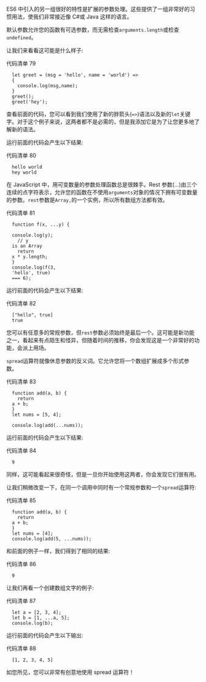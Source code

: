 ES6 中引入的另一组很好的特性是扩展的参数处理。这些提供了一组非常好的习惯用法，使我们非常接近像 C#或 Java 这样的语言。

默认参数允许您的函数有可选参数，而无需检查`arguments.length`或检查`undefined`。

让我们来看看这可能是什么样子:

代码清单 79

```
  let greet = (msg = 'hello', name = 'world') =>
  {
    console.log(msg,name);
  }
  greet();
  greet('hey');

```

查看前面的代码，您可以看到我们使用了新的胖箭头(`=>`)语法以及新的`let`关键字。对于这个例子来说，这两者都不是必需的，但是我添加它是为了让您更多地了解新的语法。

运行前面的代码会产生以下结果:

代码清单 80

```
  hello world
  hey world 

```

在 JavaScript 中，用可变数量的参数处理函数总是很棘手。Rest 参数(…)由三个连续的点字符表示，允许您的函数在不使用`arguments`对象的情况下拥有可变数量的参数。`rest`参数是`Array,`的一个实例，所以所有数组方法都有效。

代码清单 81

```
  function f(x, ...y) {

  console.log(y);
    // y
  is an Array
    return
  x * y.length;
  }
  console.log(f(3,
  'hello', true)
  === 6);

```

运行前面的代码会产生以下结果:

代码清单 82

```
  ["hello", true]
  true 

```

您可以有任意多的常规参数，但`rest`参数必须始终是最后一个。这可能是新功能之一，看起来有点陌生和怪异，但随着时间的推移，你会发现这是一个非常好的功能，会派上用场。

`spread`运算符就像休息参数的反义词。它允许您将一个数组扩展成多个形式参数。

代码清单 83

```
  function add(a, b) {
    return
  a + b;
  }
  let nums = [5, 4];

  console.log(add(...nums));

```

运行前面的代码会产生以下结果:

代码清单 84

```
  9 

```

同样，这可能看起来很奇怪，但是一旦你开始使用这两者，你会发现它们很有用。

让我们稍微改变一下，在同一个调用中同时有一个常规参数和一个`spread`运算符:

代码清单 85

```
  function add(a, b) {
    return
  a + b;
  }
  let nums = [4];
  console.log(add(5, ...nums));

```

和前面的例子一样，我们得到了相同的结果:

代码清单 86

```
  9 

```

让我们再看一个创建数组文字的例子:

代码清单 87

```
  let a = [2, 3, 4];
  let b = [1, ...a, 5];
  console.log(b);

```

运行前面的代码会产生以下输出:

代码清单 88

```
  [1, 2, 3, 4, 5] 

```

如您所见，您可以非常有创意地使用 spread 运算符！